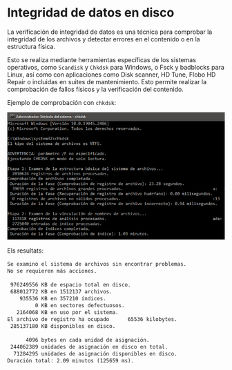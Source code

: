 # Integridad de datos en disco

La verificación de integridad de datos es una técnica para comprobar la integridad de los archivos y detectar errores en el contenido o en la estructura física.

Esto se realiza mediante herramientas específicas de los sistemas operativos, como ``Scandisk`` y ``Chkdsk`` para Windows, o Fsck y badblocks para Linux, así como con aplicaciones como Disk scanner, HD Tune, Flobo HD Repair o incluidas en suites de mantenimiento. Esto permite realizar la comprobación de fallos físicos y la verificación del contenido.

Ejemplo de comprobación con ``chkdsk``:

![](img/2023-02-15-16-57-54.png)

Els resultats:

```
Se examinó el sistema de archivos sin encontrar problemas.
No se requieren más acciones.

 976249556 KB de espacio total en disco.
 688012772 KB en 1512137 archivos.
    935536 KB en 357210 índices.
         0 KB en sectores defectuosos.
   2164068 KB en uso por el sistema.
El archivo de registro ha ocupado      65536 kilobytes.
 285137180 KB disponibles en disco.

      4096 bytes en cada unidad de asignación.
 244062389 unidades de asignación en disco en total.
  71284295 unidades de asignación disponibles en disco.
Duración total: 2.09 minutos (125659 ms).
```